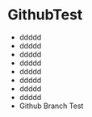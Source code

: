 # GithubTest
 - ddddd 
 - ddddd 
 - ddddd 
 - ddddd 
 - ddddd 
 - ddddd 
 - ddddd
 - ddddd  
 - Github Branch Test